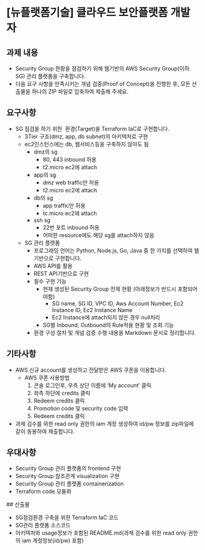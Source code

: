 # [뉴플랫폼기술] 클라우드 보안플랫폼 개발자

## 과제 내용
- Security Group 현황을 점검하기 위해 웹기반의 AWS Security Group(이하 SG) 관리 플랫폼을 구축합니다.
- 다음 요구 사항을 만족시키는 개념 검증(Proof of Concept)을 진행한 후, 모든 산출물을 하나의 ZIP 파일로 압축하여 제출해 주세요.

## 요구사항
- SG 점검을 하기 위한  환경(Target)을 Terraform IaC로 구현합니다.
  - 3Tier 구조(dmz, app, db subnet)의 아키텍처로 구현
  - ec2인스턴스에는 db, 웹서비스등을 구축하지 않아도 됨
    - dmz의 sg
      - 80, 443 inbound 허용
      - t2.micro ec2에 attach
    - app의 sg
      - dmz web traffic만 허용
      - t2.micro ec2에 attach 
    - db의 sg
      - app traffic만 허용
      - tc.micro ec2에 attach
    - ssh sg
      - 22번 포트 inbound 허용
      - 어떠한 resource에도 해당 sg를 attach하지 않음
  - SG 관리 플랫폼 
    - 프로그래밍 언어는 Python, Node.js, Go, Java 중 한 가지를 선택하여 웹기반으로 구현합니다.
    - AWS API를 활용 
    - REST API기반으로 구현
    - 필수 구현 기능
      - 현재 생성된 Security Group 전체 현황 (아래정보가 반드시 포함되어야함)
        - SG name, SG ID, VPC ID, Aws Account Number, Ec2 Instance ID, Ec2 Instance Name
        - Ec2 Instance에 attach되지 않은 경우 null처리
      - SG별 Inbound, Outbound의 Rule적용 현황 및 조회 기능
    - 환경 구성 절차 및 개념 검증 수행 내용을 Markdown 문서로 정리합니다.
 
## 기타사항
- AWS 신규 account를 생성하고 전달받은 AWS 쿠폰을 이용합니다.
  - AWS 쿠폰 사용방법
    1. 콘솔 로그인후, 우측 상단 이름에 ‘My account’ 클릭
    2. 좌측 하단에 credits 클릭
    3. Redeem credits 클릭
    4. Promotion code 및 security code 입력
    5. Redeem credits 클릭
- 과제 검수를 위한 read only 권한의 iam 계정 생성하여 id/pw 정보를 zip파일에 같이 동봉하여 제출합니다.
## 우대사항
- Security Group 관리 플랫폼의 frontend 구현
- Security Group 참조관계 visualization 구현
- Security Group 관리 플랫폼 containerization
- Terraform code 모듈화

## 산출물
  - SG점검환경 구축을 위한 Terraform IaC 코드
  - SG관리 플랫폼 소스코드
  - 아키텍처와 usage정보가 포함된 README.md(과제 검수를 위한 read only 권한의 iam 계정정보(id/pw) 포함)
